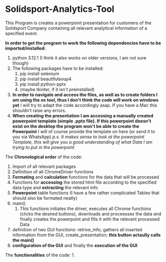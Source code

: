 # Solidsport-Analytics-Tool
This Program is creates a powerpoint presentation for customers of the Solidsport Company containing all relevant analytical information of a specified event.

**In order to get the program to work the following dependencies have to be imported/installed:**
1. python 3.12.1 (I think it also works on older versions, I am not sure though)
2. The following packages have to be installed:
   1. pip install selenium
   2. pip install beautifulsoup4
   3. pip install python-pptx
   4. (maybe tkinter, if it isn't preinstalled)
3. **In order to navigate and access the files, as well as to create folders I am using the os tool, thus I don't think the code will work on windows yet** I will try to adapt the code accordingly asap. If you have a Mac this shouldn't raise any errors.
4. **When creating the presentation I am accessing a manually created powerpoint template (simple .pptx file). If this powerpoint doesn't exist on the desktop the program won't be able to create the Powerpoint** I will of course provide the template on here (or send it to you via WhatsApp) _p.s. It makes sense to look at the powerpoint Template, this will give you a good understanding of what Data I am trying to put in the powerpoint_

The **Chronological order** of the code:
1. Import of all relevant packages
2. Definition of all ChromeDriver functions
3. **Formating** and **calculation** functions for the data that will be processed
4. Functions for **accessing** the stored html file according to the specified data type and **extracting** the relevant info
5. **Powerpoint** table functions (I have a few rather complicated Tables that should also be formated neatly)
6. main()
   1. This functions initiates the driver, executes all Chrome functions (clicks the desired buttons), downloads and proceesses the data and finally creates the powerpoint and fills it with the relevant processed Data
8. definition of two GUI functions: retrive_info; gathers all inserted information from the GUI, create_presentation; **this button actaully calls the main()**
9. **configuration of the GUI** and finally the **execution of the GUI**

The **functionalities** of the code:
1. 

